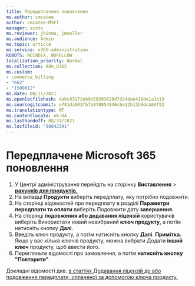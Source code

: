 ```yaml
---
title: Передоплачене поновлення
ms.author: cmcatee
author: cmcatee-MSFT
manager: scotv
ms.reviewer: jkinma, jmueller
ms.audience: Admin
ms.topic: article
ms.service: o365-administration
ROBOTS: NOINDEX, NOFOLLOW
localization_priority: Normal
ms.collection: Adm_O365
ms.custom:
- commerce_billing
- "662"
- "1500012"
ms.date: 08/11/2021
ms.openlocfilehash: dabc83172eb9e58393620d7d24dae418de1a1b19
ms.sourcegitcommit: e781da003fb7b878854846cbe12b13b9dca8df92
ms.translationtype: MT
ms.contentlocale: uk-UA
ms.lasthandoff: 08/31/2021
ms.locfileid: "58842391"
---
```

# <a name="prepaid-microsoft-365-renewal"></a>Передплачене Microsoft 365 поновлення

1. У Центрі адміністрування перейдіть на сторінку **Виставлення** \> **[рахунків для продуктів.](https://go.microsoft.com/fwlink/p/?linkid=842054)**
2. На вкладці **Продукти** виберіть передплату, яку потрібно подовжити.
3. На сторінці відомостей про передплату в розділі **Параметри передплати та оплати** виберіть Подовжити дату **завершення.**
4. На сторінці **подовження або додавання ліцензій** користувачів виберіть Використати новий невибраний **ключ продукту,** а потім натисніть кнопку **Далі**.
5. Введіть ключ продукту, а потім натисніть кнопку **Далі**.
    **Примітка.** Якщо у вас кілька ключів продукту, можна вибрати Додати **інший ключ** продукту, щоб ввести його.
6. Перегляньте відомості про замовлення, а потім **натисніть кнопку "Повторити"**.

Докладні відомості див. [в статтях Додавання ліцензій до або подовження передплати, оплаченої за допомогою ключа продукту.](https://docs.microsoft.com/microsoft-365/commerce/licenses/add-licenses-using-product-key)